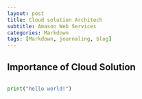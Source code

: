 ```yaml
---
layout: post
title: Cloud solution Architech 
subtitle: Amason Web Services
categories: Markdown
tags: [Markdown, journaling, blog]
---
```


## Importance of Cloud Solution

```Python

print("hello world!")

```